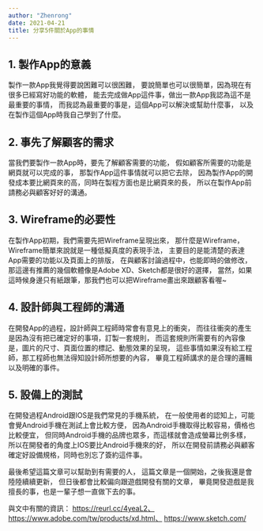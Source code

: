 ```yaml
---
author: "Zhenrong"
date: 2021-04-21
title: 分享5件關於App的事情
---
```


## 1. 製作App的意義

製作一款App我覺得要說困難可以很困難，
要說簡單也可以很簡單，因為現在有很多已經寫好功能的軟體，
能去完成做App這件事，做出一款App我認為這不是最重要的事情，
而我認為最重要的事是，這個App可以解決或幫助什麼事，
以及在製作這個App時我自己學到了什麼。

## 2. 事先了解顧客的需求

當我們要製作一款App時，要先了解顧客需要的功能，
假如顧客所需要的功能是網頁就可以完成的事，
那製作App這件事情就可以把它去除，
因為製作App的開發成本要比網頁來的高，同時在製程方面也是比網頁來的長，
所以在製作App前請務必與顧客好好的溝通。

## 3. Wireframe的必要性

在製作App初期，我們需要先把Wireframe呈現出來，
那什麼是Wireframe，Wireframe簡單來說就是一種低擬真度的表現手法，
主要目的是能清楚的表達App需要的功能以及頁面上的排版，
在與顧客討論過程中，也能即時的做修改，
那這邊有推薦的幾個軟體像是Adobe XD、Sketch都是很好的選擇，
當然，如果這時候身邊只有紙跟筆，那我們也可以把Wireframe畫出來跟顧客看喔~

## 4. 設計師與工程師的溝通

在開發App的過程，設計師與工程師時常會有意見上的衝突，
而往往衝突的產生是因為沒有把已確定好的事項，訂製一套規則，
而這套規則所需要有的內容像是，圖片的尺寸、頁面位置的標記、動態效果的呈現，
這些事情如果沒有給工程師，那工程師也無法得知設計師所想要的內容，
畢竟工程師講求的是合理的邏輯以及明確的事件。

## 5. 設備上的測試

在開發過程Android跟IOS是我們常見的手機系統，
在一般使用者的認知上，可能會覺Android手機在測試上會比較方便，
因為Android手機取得比較容易，價格也比較便宜，
但同時Android手機的品牌也眾多，而這樣就會造成螢幕比例多樣，
所以在開發者的角度上IOS要比Android手機來的好，
所以在開發前請務必與顧客確定好設備規格，同時也別忘了簽約這件事。

最後希望這篇文章可以幫助到有需要的人，
這篇文章是一個開始，之後我還是會陸陸續續更新，
但日後都會比較偏向跟遊戲開發有關的文章，
畢竟開發遊戲是我擅長的事，也是一輩子想一直做下去的事。

與文中有關的資訊：
https://reurl.cc/4yeaL2、
https://www.adobe.com/tw/products/xd.html、
https://www.sketch.com/